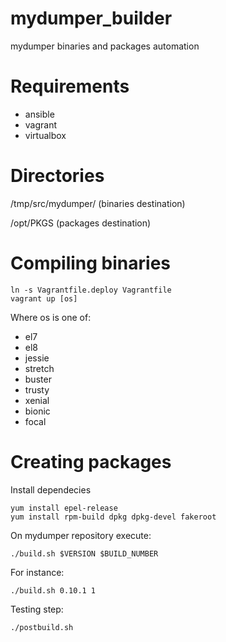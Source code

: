 # mydumper_builder
mydumper binaries and packages automation

# Requirements

- ansible
- vagrant
- virtualbox

# Directories

/tmp/src/mydumper/ (binaries destination)

/opt/PKGS (packages destination)

# Compiling binaries

```
ln -s Vagrantfile.deploy Vagrantfile
vagrant up [os]
```
Where os is one of:
- el7
- el8
- jessie
- stretch
- buster
- trusty
- xenial
- bionic
- focal

# Creating packages
Install dependecies
```
yum install epel-release
yum install rpm-build dpkg dpkg-devel fakeroot
```
On mydumper repository execute:
```
./build.sh $VERSION $BUILD_NUMBER
```
For instance:
```
./build.sh 0.10.1 1
```
Testing step:
```
./postbuild.sh
```


 
